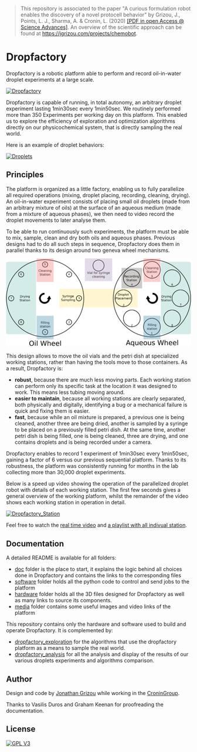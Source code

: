 > This repository is associated to the paper "A curious formulation robot enables the discovery of a novel protocell behavior" by Grizou, J., Points, L. J., Sharma, A. & Cronin, L. (2020) [[PDF in open Access @ Science Advances]](https://advances.sciencemag.org/content/6/5/eaay4237). An overview of the scientific approach can be found at https://jgrizou.com/projects/chemobot.



# Dropfactory

Dropfactory is a robotic platform able to perform and record oil-in-water droplet experiments at a large scale.

[![Dropfactory](media/gif/dropfactory.gif)](https://www.youtube.com/watch?v=o8ZTkoZ-j6M)

Dropfactory is capable of running, in total autonomy, an arbitrary droplet experiment lasting 1min30sec every 1min50sec. We routinely performed more than 350 Experiments per working day on this platform. This enabled us to explore the efficiency of exploration and optimization algorithms directly on our physicochemical system, that is directly sampling the real world.

Here is an example of droplet behaviors:

[![Droplets](media/gif/droplets.gif)](https://www.youtube.com/watch?v=ysEswhRS5CQ)

## Principles

The platform is organized as a little factory, enabling us to fully parallelize all required operations (mixing, droplet placing, recording, cleaning, drying). An oil-in-water experiment consists of placing small oil droplets (made from an arbitrary mixture of oils) at the surface of an aqueous medium (made from a mixture of aqueous phases), we then need to video record the droplet movements to later analyse them.

To be able to run continuously such experiments, the platform must be able to mix, sample, clean and dry both oils and aqueous phases. Previous designs had to do all such steps in sequence, Dropfactory does them in parallel thanks to its design around two geneva wheel mechanisms.

![Diagram](media/diagram/dropfactory.png)

This design allows to move the oil vials and the petri dish at specialized working stations, rather than having the tools move to those containers. As a result, Dropfactory is:

- **robust**, because there are much less moving parts. Each working station can perform only its specific task at the location it was designed to work. This means less tubing moving around.
- **easier to maintain**, because all working stations are clearly separated, both physically and digitally, identifying a bug or a mechanical failure is quick and fixing them is easier.
- **fast**, because while an oil mixture is prepared, a previous one is being cleaned, another three are being dried, another is sampled by a syringe to be placed on a previously filled petri dish. At the same time, another petri dish is being filled, one is being cleaned, three are drying, and one contains droplets and is being recorded under a camera.

Dropfactory enables to record 1 experiment of 1min30sec every 1min50sec, gaining a factor of 6 versus our previous sequential platform. Thanks to its robustness, the platform was consistently running for months in the lab collecting more than 30,000 droplet experiments.

Below is a speed up video showing the operation of the parallelized droplet robot with details of each working station. The first few seconds gives a general overview of the working platform, whilst the remainder of the video shows each working station in operation in detail.

[![Dropfactory_Station](media/gif/dropfactory_stations_speedup.gif)](https://youtu.be/bY5OoRBJkf0)

Feel free to watch the [real time video](https://youtu.be/bY5OoRBJkf0) and [a playlist with all indivual station](https://www.youtube.com/playlist?list=PLBppiRCztuKoLdw_cc4hVg8oFJaySeC6U).

## Documentation

A detailed README is available for all folders:

- [doc](doc) folder is the place to start, it explains the logic behind all choices done in Dropfactory and contains the links to the corresponding files
- [software](software) folder holds all the python code to control and send jobs to the platform
- [hardware](hardware) folder holds all the 3D files designed for Dropfactory as well as many links to source its components.
- [media](media) folder contains some useful images and video links of the platform

This repository contains only the hardware and software used to build and operate Dropfactory. It is complemented by:

- [dropfactory_exploration](https://github.com/croningp/dropfactory_exploration) for the algorithms that use the dropfactory platform as a means to sample the real world.
- [dropfactory_analysis](https://github.com/croningp/dropfactory_analysis) for all the analysis and display of the results of our various droplets experiments and algorithms comparison.

## Author

Design and code by [Jonathan Grizou](http://jgrizou.com/) while working in the [CroninGroup](http://www.chem.gla.ac.uk/cronin/).

Thanks to Vasilis Duros and Graham Keenan for proofreading the documentation.

## License

[![GPL V3](https://www.gnu.org/graphics/gplv3-127x51.png)](https://www.gnu.org/licenses/gpl.html)
